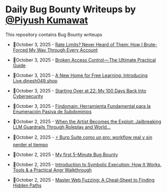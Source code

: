 # Daily Bug Bounty Writeups by [@Piyush Kumawat](https://twitter.com/piyush_supiy) 
This repository contains Bug Bounty writeups

<!-- BLOG-POST-LIST:START -->
 - 💯October 3, 2025 - [Rate Limits? Never Heard of Them: How I Brute-Forced My Way Through Every Account](https://medium.com/@iski/rate-limits-never-heard-of-them-how-i-brute-forced-my-way-through-every-account-b6865f86dd42?source=rss------bug_bounty-5) 

 - 💯October 3, 2025 - [Broken Access Control — The Ultimate Practical Guide](https://kd-200.medium.com/broken-access-control-the-ultimate-practical-guide-6d58add0c991?source=rss------bug_bounty-5) 

 - 💯October 3, 2025 - [A New Home for Free Learning: Introducing Live.dinesh049.shop](https://teamdh49.medium.com/a-new-home-for-free-learning-introducing-live-dinesh049-shop-78a3c4c43837?source=rss------bug_bounty-5) 

 - 💯October 3, 2025 - [Starting Over at 22: My 100 Days Back Into Cybersecurity](https://medium.com/@glavnikandrej1/starting-over-at-22-my-100-days-back-into-cybersecurity-236272f09da4?source=rss------bug_bounty-5) 

 - 💯October 3, 2025 - [Findomain: Herramienta Fundamental para la Enumeración Pasiva de Subdominios](https://medium.com/@jpablo13/findomain-herramienta-fundamental-para-la-enumeraci%C3%B3n-pasiva-de-subdominios-fdb15a37f667?source=rss------bug_bounty-5) 

 - 💯October 2, 2025 - [When the Artist Becomes the Exploit: Jailbreaking LLM Guardrails Through Roleplay and World…](https://medium.com/@chris.huffstetler/when-the-artist-becomes-the-exploit-jailbreaking-llm-guardrails-through-roleplay-and-world-d54f53a79756?source=rss------bug_bounty-5) 

 - 💯October 2, 2025 - [⚡️ Burp Suite como un pro: workflow real y sin perder el tiempo](https://gorkaaa.medium.com/%EF%B8%8F-burp-suite-como-un-pro-workflow-real-y-sin-perder-el-tiempo-952bfb65446a?source=rss------bug_bounty-5) 

 - 💯October 2, 2025 - [My first 5-Minute Bug Bounty](https://systemweakness.com/my-first-5-minute-bug-bounty-1465e2cb517c?source=rss------bug_bounty-5) 

 - 💯October 2, 2025 - [Introduction to Symbolic Execution: How It Works, Tools &amp; a Practical Angr Walkthrough](https://ari5ti.medium.com/introduction-to-symbolic-execution-how-it-works-tools-a-practical-angr-walkthrough-0acd3e30ab62?source=rss------bug_bounty-5) 

 - 💯October 2, 2025 - [Master Web Fuzzing: A Cheat‑Sheet to Finding Hidden Paths](https://osintteam.blog/master-web-fuzzing-a-cheat-sheet-to-finding-hidden-paths-6c2bcf521c44?source=rss------bug_bounty-5) 
<!-- BLOG-POST-LIST:END -->
